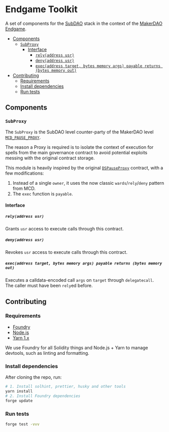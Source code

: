 # Endgame Toolkit

A set of components for the [SubDAO](https://endgame.makerdao.com/subdaos/overview) stack in the context of the
[MakerDAO Endgame](https://endgame.makerdao.com/).

- [Components](#components)
  - [`SubProxy`](#subproxy)
    - [Interface](#interface)
      - [`rely(address usr)`](#relyaddress-usr)
      - [`deny(address usr)`](#denyaddress-usr)
      - [`exec(address target, bytes memory args) payable returns (bytes memory out)`](#execaddress-target-bytes-memory-args-payable-returns-bytes-memory-out)
- [Contributing](#contributing)
  - [Requirements](#requirements)
  - [Install dependencies](#install-dependencies)
  - [Run tests](#run-tests)

## Components

### `SubProxy`

The `SubProxy` is the SubDAO level counter-party of the MakerDAO level
[`MCD_PAUSE_PROXY`](https://etherscan.io/address/0xbe8e3e3618f7474f8cb1d074a26affef007e98fb#code).

The reason a Proxy is required is to isolate the context of execution for spells from the main governance contract to
avoid potential exploits messing with the original contract storage.

This module is heavily inspired by the original
[`DSPauseProxy`](https://github.com/makerdao/ds-pause/blob/5e798dd96bfaac978cd9fe3c0259b486e8afd213/src/pause.sol#L139-L154)
contract, with a few modifications:

1. Instead of a single `owner`, it uses the now classic `wards`/`rely`/`deny` pattern from MCD.
2. The `exec` function is `payable`.

#### Interface

##### `rely(address usr)`

Grants `usr` access to execute calls through this contract.

##### `deny(address usr)`

Revokes `usr` access to execute calls through this contract.

##### `exec(address target, bytes memory args) payable returns (bytes memory out)`

Executes a calldata-encoded call `args` on `target` through `delegatecall`.  
The caller must have been `rely`ed before.

## Contributing

### Requirements

- [Foundry](https://github.com/foundry-rs/foundry)
- [Node.js](https://nodejs.org/)
- [Yarn 1.x](https://classic.yarnpkg.com/lang/en/)

We use Foundry for all Solidity things and Node.js + Yarn to manage devtools, such as linting and formatting.

### Install dependencies

After cloning the repo, run:

```bash
# 1. Install solhint, prettier, husky and other tools
yarn install
# 2. Install Foundry dependencies
forge update
```

### Run tests

```bash
forge test -vvv
```

